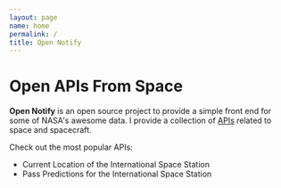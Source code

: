 ```yaml
---
layout: page
name: home
permalink: /
title: Open Notify
---
```


# Open APIs From Space

**Open Notify** is an open source project to provide a simple front end for some of NASA's awesome
data. I provide a collection of [APIs](http://www.makeuseof.com/tag/api-good-technology-explained/)
related to space and spacecraft.


Check out the most popular APIs:

 - Current Location of the International Space Station
 - Pass Predictions for the International Space Station

